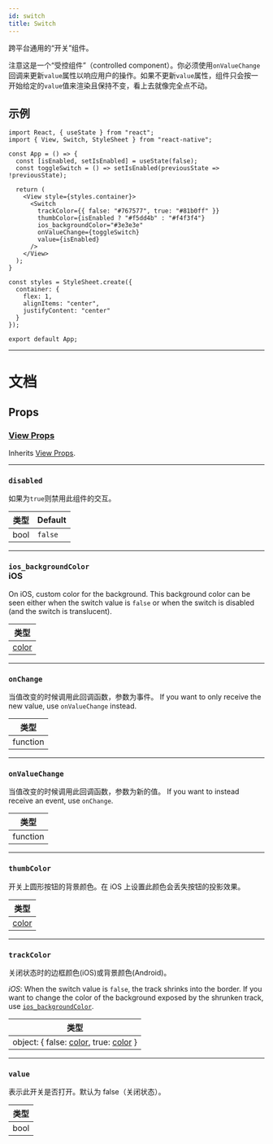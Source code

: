 ```yaml
---
id: switch
title: Switch
---
```


跨平台通用的“开关”组件。

注意这是一个“受控组件”（controlled component）。你必须使用`onValueChange`回调来更新`value`属性以响应用户的操作。如果不更新`value`属性，组件只会按一开始给定的`value`值来渲染且保持不变，看上去就像完全点不动。

## 示例

```SnackPlayer name=Switch
import React, { useState } from "react";
import { View, Switch, StyleSheet } from "react-native";

const App = () => {
  const [isEnabled, setIsEnabled] = useState(false);
  const toggleSwitch = () => setIsEnabled(previousState => !previousState);

  return (
    <View style={styles.container}>
      <Switch
        trackColor={{ false: "#767577", true: "#81b0ff" }}
        thumbColor={isEnabled ? "#f5dd4b" : "#f4f3f4"}
        ios_backgroundColor="#3e3e3e"
        onValueChange={toggleSwitch}
        value={isEnabled}
      />
    </View>
  );
}

const styles = StyleSheet.create({
  container: {
    flex: 1,
    alignItems: "center",
    justifyContent: "center"
  }
});

export default App;
```

---

# 文档

## Props

### [View Props](view.md#props)

Inherits [View Props](view.md#props).

---

### `disabled`

如果为`true`则禁用此组件的交互。

| 类型 | Default |
| ---- | ------- |
| bool | `false` |

---

### `ios_backgroundColor` <div class="label ios">iOS</div>

On iOS, custom color for the background. This background color can be seen either when the switch value is `false` or when the switch is disabled (and the switch is translucent).

| 类型               |
| ------------------ |
| [color](colors.md) |

---

### `onChange`

当值改变的时候调用此回调函数，参数为事件。 If you want to only receive the new value, use `onValueChange` instead.

| 类型     |
| -------- |
| function |

---

### `onValueChange`

当值改变的时候调用此回调函数，参数为新的值。 If you want to instead receive an event, use `onChange`.

| 类型     |
| -------- |
| function |

---

### `thumbColor`

开关上圆形按钮的背景颜色。在 iOS 上设置此颜色会丢失按钮的投影效果。

| 类型               |
| ------------------ |
| [color](colors.md) |

---

### `trackColor`

关闭状态时的边框颜色(iOS)或背景颜色(Android)。

_iOS_: When the switch value is `false`, the track shrinks into the border. If you want to change the color of the background exposed by the shrunken track, use [`ios_backgroundColor`](switch.md#ios_backgroundColor).

| 类型                                                            |
| --------------------------------------------------------------- |
| object: { false: [color](colors.md), true: [color](colors.md) } |

---

### `value`

表示此开关是否打开。默认为 false（关闭状态）。

| 类型 |
| ---- |
| bool |
